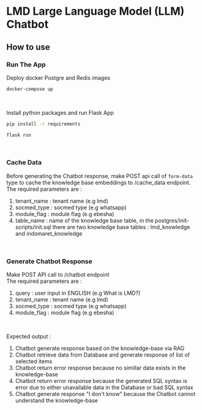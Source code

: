 # LMD Large Language Model (LLM) Chatbot
## How to use 
### Run The App
Deploy docker Postgre and Redis images
```bash
docker-compose up
```
<br>

Install python packages and run Flask App
```bash
pip install -r requirements
```

```bash
flask run
```

<br>

### Cache Data
Before generating the Chatbot response, make POST api call of `form-data` type to cache the knowledge base embeddings to /cache_data endpoint. <br>
The required parameters are :
1. tenant_name : tenant name (e.g lmd)
2. socmed_type : socmed type (e.g whatsapp)
3. module_flag : module flag (e.g ebesha)
4. table_name : name of the knowledge base table, in the postgres/init-scripts/init.sql there are two knowledge base tables : lmd_knowledge and indomaret_knowledge 
<br>

### Generate Chatbot Response
Make POST API call to /chatbot endpoint <br>
The required parameters are :
1. query : user input in ENGLISH (e.g What is LMD?)
2. tenant_name : tenant name (e.g lmd)
3. socmed_type : socmed type (e.g whatsapp)
4. module_flag : module flag (e.g ebesha)
<br>

Expected output :
1. Chatbot generate response based on the knowledge-base via RAG 
2. Chatbot retrieve data from Database and generate response of list of selected items
3. Chatbot return error response because no simillar data exists in the knowledge-base
4. Chatbot return error response because the generated SQL syntax is error due to either unavailable data in the Database or bad SQL syntax
5. Chatbot generate response "I don't know" because the Chatbot cannot understand the knowledge-base



